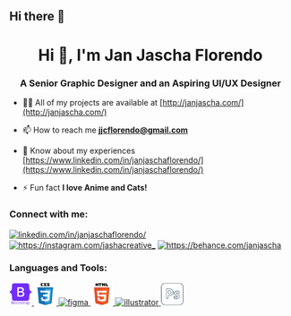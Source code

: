 ## Hi there 👋

<h1 align="center">Hi 👋, I'm Jan Jascha Florendo</h1>
<h3 align="center">A Senior Graphic Designer and an Aspiring UI/UX Designer</h3>

- 👨‍💻 All of my projects are available at [http://janjascha.com/](http://janjascha.com/)

- 📫 How to reach me **jjcflorendo@gmail.com**

- 📄 Know about my experiences [https://www.linkedin.com/in/janjaschaflorendo/](https://www.linkedin.com/in/janjaschaflorendo/)

- ⚡ Fun fact **I love Anime and Cats!**

<h3 align="left">Connect with me:</h3>
<p align="left">
<a href="https://linkedin.com/in/linkedin.com/in/janjaschaflorendo/" target="blank"><img align="center" src="https://raw.githubusercontent.com/rahuldkjain/github-profile-readme-generator/master/src/images/icons/Social/linked-in-alt.svg" alt="linkedin.com/in/janjaschaflorendo/" height="30" width="40" /></a>
<a href="https://instagram.com/https://instagram.com/jashacreative_" target="blank"><img align="center" src="https://raw.githubusercontent.com/rahuldkjain/github-profile-readme-generator/master/src/images/icons/Social/instagram.svg" alt="https://instagram.com/jashacreative_" height="30" width="40" /></a>
<a href="https://www.behance.net/https://behance.com/janjascha" target="blank"><img align="center" src="https://raw.githubusercontent.com/rahuldkjain/github-profile-readme-generator/master/src/images/icons/Social/behance.svg" alt="https://behance.com/janjascha" height="30" width="40" /></a>
</p>

<h3 align="left">Languages and Tools:</h3>
<p align="left"> <a href="https://getbootstrap.com" target="_blank" rel="noreferrer"> <img src="https://raw.githubusercontent.com/devicons/devicon/master/icons/bootstrap/bootstrap-plain-wordmark.svg" alt="bootstrap" width="40" height="40"/> </a> <a href="https://www.w3schools.com/css/" target="_blank" rel="noreferrer"> <img src="https://raw.githubusercontent.com/devicons/devicon/master/icons/css3/css3-original-wordmark.svg" alt="css3" width="40" height="40"/> </a> <a href="https://www.figma.com/" target="_blank" rel="noreferrer"> <img src="https://www.vectorlogo.zone/logos/figma/figma-icon.svg" alt="figma" width="40" height="40"/> </a> <a href="https://www.w3.org/html/" target="_blank" rel="noreferrer"> <img src="https://raw.githubusercontent.com/devicons/devicon/master/icons/html5/html5-original-wordmark.svg" alt="html5" width="40" height="40"/> </a> <a href="https://www.adobe.com/in/products/illustrator.html" target="_blank" rel="noreferrer"> <img src="https://www.vectorlogo.zone/logos/adobe_illustrator/adobe_illustrator-icon.svg" alt="illustrator" width="40" height="40"/> </a> <a href="https://www.photoshop.com/en" target="_blank" rel="noreferrer"> <img src="https://raw.githubusercontent.com/devicons/devicon/master/icons/photoshop/photoshop-line.svg" alt="photoshop" width="40" height="40"/> </a> </p>
